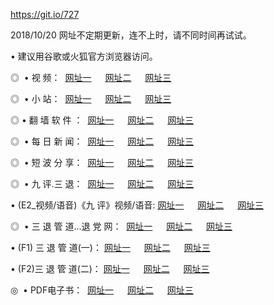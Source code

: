 https://git.io/727
<p>2018/10/20 网址不定期更新，连不上时，请不同时间再试试。
<p>• 建议用谷歌或火狐官方浏览器访问。
<p>◎  • 视 频： 
<a href="http://wbk.cercadelrio.com/" target="_blank">网址一</a> 　 
<a href="http://wap.cercadelrio.com/9018.html" target="_blank">网址二</a> 　 
<a href="http://wap.cercadelrio.com/9449.html" target="_blank">网址三</a></p>
<p>◎ </span>  •  小 站：  
<a href="http://wbk.cercadelrio.com/" target="_blank">网址一</a> 　 
<a href="http://wap.cercadelrio.com/" target="_blank">网址二</a> 　 
<a href="http://wap.cercadelrio.com/read/" target="_blank">网址三</a></p>
<p>◎  • 翻 墙 软 件 ：  
<a href="http://wbk.cercadelrio.com/ff/" target="_blank">网址一</a> 　 
<a href="http://wap.cercadelrio.com/s/read/a1_nd.html" target="_blank">网址二</a> 　 
<a href="http://wap.cercadelrio.com/ff/index.html" target="_blank">网址三</a></p>
<p>◎ </span>  • 每 日 新 闻：  
<a href="http://wbk.cercadelrio.com/day/" target="_blank">网址一</a> 　 
<a href="http://wap.cercadelrio.com/day/" target="_blank">网址二</a> 　 
<a href="http://wap.cercadelrio.com/day/index.html" target="_blank">网址三</a></p>
<p>◎ </span>  • 短 波 分 享：  
<a href="http://wbk.cercadelrio.com/h/" target="_blank">网址一</a> 　 
<a href="http://wap.cercadelrio.com/h/" target="_blank">网址二</a> 　 
<a href="http://wap.cercadelrio.com/h/index.html" target="_blank">网址三</a></p>
<p>◎   • 九 评.三 退：  
<a href="http://wbk.cercadelrio.com/t/" target="_blank">网址一</a> 　 
<a href="http://wap.cercadelrio.com/v2/index.html" target="_blank">网址二</a> 　 
<a href="http://wap.cercadelrio.com/tt/index.html" target="_blank">网址三</a> 　</p>
<p>  • (E2_视频/语音)《九 评》视频/语音: 
<a href="http://wap.cercadelrio.com/7738.html" target="_blank">网址一</a> 　 
<a href="http://wap.cercadelrio.com/7614.html" target="_blank">网址二</a> 　 
<a href="http://wap.cercadelrio.com/7633.html" target="_blank">网址三</a></p>
<p>◎   • 三 退 管 道...退 党 网：  
<a href="http://wbk.cercadelrio.com/go/td1.html" target="_blank">网址一</a> 　 
<a href="http://wap.cercadelrio.com/go/td2.html" target="_blank">网址二</a> 　 
<a href="http://wap.cercadelrio.com/go/td3.html" target="_blank">网址三</a></p>
<p>  • (F1) 三 退 管 道(一)： 
<a href="http://wbk.cercadelrio.com/dd/" target="_blank">网址一</a> 　 
<a href="http://wap.cercadelrio.com/s/read/a1_tdx.html" target="_blank">网址二</a> 　 
<a href="http://wap.cercadelrio.com/dd/" target="_blank">网址三</a></p>
<p>  • (F2)三 退 管 道(二)： 
<a href="http://wap.cercadelrio.com/d/" target="_blank">网址一</a> 　 
<a href="http://wbk.cercadelrio.com/d/index.html" target="_blank">网址二</a> 　 
<a href="http://wap.cercadelrio.com/d/" target="_blank">网址三</a></p>
<p>◎   • PDF电子书：  
<a href="http://wbk.cercadelrio.com/p/" target="_blank">网址一</a> 　 
<a href="http://wap.cercadelrio.com/p/index.html" target="_blank">网址二</a> 　 
<a href="http://wap.cercadelrio.com/p/" target="_blank">网址三</a></p>



